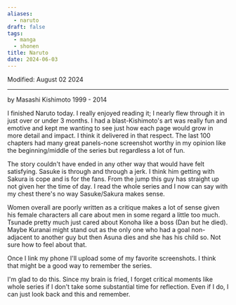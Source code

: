 ```yaml
---
aliases:
  - naruto
draft: false
tags:
  - manga
  - shonen
title: Naruto
date: 2024-06-03
---
```

Modified: August 02 2024 

-------------------------------------------------------------------------------

by Masashi Kishimoto
1999 - 2014

I finished Naruto today. I really enjoyed reading it; I nearly flew through it in just over or under 3 months. I had a blast-Kishimoto's art was really fun and emotive and kept me wanting to see just how each page would grow in more detail and impact. I think it delivered in that respect. The last 100 chapters had many great panels-none screenshot worthy in my opinion like the beginning/middle of the series but regardless a lot of fun.

The story couldn't have ended in any other way that would have felt satisfying. Sasuke is through and through a jerk. I think him getting with Sakura is cope and is for the fans. From the jump this guy has straight up not given her the time of day. I read the whole series and I now can say with my chest there's no way Sasuke/Sakura makes sense. 

Women overall are poorly written as a critique makes a lot of sense given his female characters all care about men in some regard a little too much. Tsunade pretty much just cared about Konoha like a boss (Dan but he died). Maybe Kuranai might stand out as the only one who had a goal non-adjacent to another guy but then Asuna dies and she has his child so. Not sure how to feel about that.

Once I link my phone I'll upload some of my favorite screenshots. I think that might be a good way to remember the series.

I'm glad to do this. Since my brain is fried, I forget critical moments like whole series if I don't take some substantial time for reflection. Even if I do, I can just look back and this and remember. 
